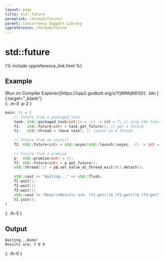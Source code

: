 ```yaml
---
layout: page
title: std::future
permalink: /thread/future/
parent: Concurrency Support Library
cppreference: /thread/future
---
```


# std::future

{% include cppreference_link.html %}

## Example

<div class="code-example" markdown="1">
[Run on Compiler Explorer](https://cpp2.godbolt.org/z/YjWMqK81G){: .btn }{:target="_blank"}
</div>
{: .m-0 .p-2 }

```cpp
main: () = {
    // future from a packaged_task
    task: std::packaged_task<int()> = :() -> int = 7; // wrap the function
    f1:   std::future<int> = task.get_future(); // get a future
    t1:   std::thread = (move task); // launch on a thread
 
    // future from an async()
    f2: std::future<int> = std::async(std::launch::async, :() -> int = 8);
 
    // future from a promise
    p:  std::promise<int> = ();
    f3: std::future<int> = p.get_future();
    std::thread(:() = p$.set_value_at_thread_exit(9)).detach();
 
    std::cout << "Waiting..." << std::flush;
    f1.wait();
    f2.wait();
    f3.wait();
    std::cout << "Done!\nResults are: (f1.get())$ (f2.get())$ (f3.get())$\n";
    t1.join();
}
```
{: .lh-0 }

## Output

```
Waiting...Done!
Results are: 7 8 9
```
{: .lh-0 }